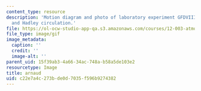 ```yaml
---
content_type: resource
description: 'Motion diagram and photo of laboratory experiment GFDVIII: Thermal wind
  and Hadley circulation.'
file: https://ol-ocw-studio-app-qa.s3.amazonaws.com/courses/12-003-atmosphere-ocean-and-climate-dynamics-fall-2008/c22e7a4c273bde0d7035f596b9274382_arnaud.gif
file_type: image/gif
image_metadata:
  caption: ''
  credit: ''
  image-alt: ''
parent_uid: 15f39ab3-4a66-34ac-748a-b58a5de103e2
resourcetype: Image
title: arnaud
uid: c22e7a4c-273b-de0d-7035-f596b9274382
---
```

